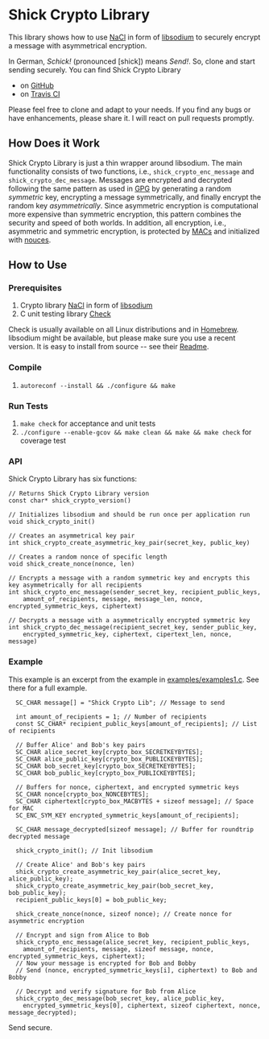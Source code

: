 # Shick Crypto Library
This library shows how to use [NaCl][NaCl] in form of [libsodium][libsodium] to securely encrypt a message with asymmetrical encryption. 

In German, *Schick!* (pronounced [shick]) means *Send!*. So, clone and start sending securely. You can find Shick Crypto Library

* on [GitHub](https://github.com/lukaspustina/shick_crypto)
* on [Travis CI](https://travis-ci.org/lukaspustina/shick_crypto)

Please feel free to clone and adapt to your needs. If you find any bugs or have enhancements, please share it. I will react on pull requests promptly.

## How Does it Work

Shick Crypto Library is just a thin wrapper around libsodium. The main functionality consists of two functions, i.e., `shick_crypto_enc_message` and `shick_crypto_dec_message`. Messages are encrypted and decrypted following the same pattern as used in [GPG](http://en.wikipedia.org/wiki/GNU_Privacy_Guard#Process) by generating a random *symmetric* key, encrypting a message symmetrically, and finally encrypt the random key *asymmetrically*. Since asymmetric encryption is computational more expensive than symmetric encryption, this pattern combines the security and speed of both worlds. In addition, all encryption, i.e., asymmetric and symmetric encryption, is protected by [MACs](http://en.wikipedia.org/wiki/Message_authentication_code) and initialized with [nouces](http://en.wikipedia.org/wiki/Cryptographic_nonce).

## How to Use

### Prerequisites

1. Crypto library [NaCl][NaCl] in form of [libsodium][libsodium]
2. C unit testing library [Check](http://en.wikipedia.org/wiki/Cryptographic_nonce)

Check is usually available on all Linux distributions and in [Homebrew](http://en.wikipedia.org/wiki/Cryptographic_nonce). libsodium might be available, but please make sure you use a recent version. It is easy to install from source -- see their [Readme](https://github.com/jedisct1/libsodium/blob/master/README.markdown).

[NaCl]:http://nacl.cace-project.eu
[libsodium]:https://github.com/jedisct1/libsodium

### Compile

1. `autoreconf --install && ./configure && make`

### Run Tests

1. `make check` for acceptance and unit tests
1. `./configure --enable-gcov && make clean && make && make check` for coverage test

### API

Shick Crypto Library has six functions:

```
// Returns Shick Crypto Library version
const char* shick_crypto_version()
```
```
// Initializes libsodium and should be run once per application run
void shick_crypto_init()
```
```
// Creates an asymmetrical key pair
int shick_crypto_create_asymmetric_key_pair(secret_key, public_key)
```
```
// Creates a random nonce of specific length
void shick_create_nonce(nonce, len)
```
```
// Encrypts a message with a random symmetric key and encrypts this key asymmetrically for all recipients
int shick_crypto_enc_message(sender_secret_key, recipient_public_keys,  
    amount_of_recipients, message, message_len, nonce, encrypted_symmetric_keys, ciphertext)
```
```
// Decrypts a message with a asymmetrically encrypted symmetric key
int shick_crypto_dec_message(recipient_secret_key, sender_public_key,
    encrypted_symmetric_key, ciphertext, cipertext_len, nonce, message)
```

### Example

This example is an excerpt from the example in [examples/examples1.c](https://github.com/lukaspustina/shick_crypto/blob/master/examples/example1.c). See there for a full example.

```
  SC_CHAR message[] = "Shick Crypto Lib"; // Message to send

  int amount_of_recipients = 1; // Number of recipients
  const SC_CHAR* recipient_public_keys[amount_of_recipients]; // List of recipients

  // Buffer Alice' and Bob's key pairs
  SC_CHAR alice_secret_key[crypto_box_SECRETKEYBYTES];
  SC_CHAR alice_public_key[crypto_box_PUBLICKEYBYTES];
  SC_CHAR bob_secret_key[crypto_box_SECRETKEYBYTES];
  SC_CHAR bob_public_key[crypto_box_PUBLICKEYBYTES];

  // Buffers for nonce, ciphertext, and encrypted symmetric keys
  SC_CHAR nonce[crypto_box_NONCEBYTES];
  SC_CHAR ciphertext[crypto_box_MACBYTES + sizeof message]; // Space for MAC
  SC_ENC_SYM_KEY encrypted_symmetric_keys[amount_of_recipients];

  SC_CHAR message_decrypted[sizeof message]; // Buffer for roundtrip decrypted message

  shick_crypto_init(); // Init libsodium

  // Create Alice' and Bob's key pairs
  shick_crypto_create_asymmetric_key_pair(alice_secret_key, alice_public_key);
  shick_crypto_create_asymmetric_key_pair(bob_secret_key, bob_public_key);
  recipient_public_keys[0] = bob_public_key;

  shick_create_nonce(nonce, sizeof nonce); // Create nonce for asymmetric encryption

  // Encrypt and sign from Alice to Bob
  shick_crypto_enc_message(alice_secret_key, recipient_public_keys, 
    amount_of_recipients, message, sizeof message, nonce, encrypted_symmetric_keys, ciphertext);
  // Now your message is encrypted for Bob and Bobby
  // Send (nonce, encrypted_symmetric_keys[i], ciphertext) to Bob and Bobby

  // Decrypt and verify signature for Bob from Alice
  shick_crypto_dec_message(bob_secret_key, alice_public_key, 
    encrypted_symmetric_keys[0], ciphertext, sizeof ciphertext, nonce, message_decrypted);
```

Send secure.

